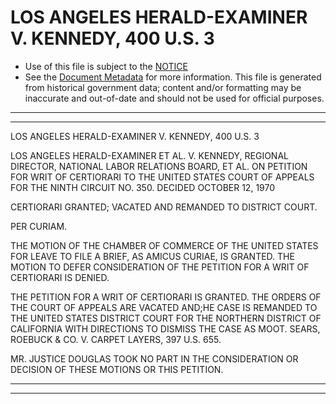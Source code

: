 ---
---

# LOS ANGELES HERALD-EXAMINER V. KENNEDY, 400 U.S. 3

* Use of this file is subject to the [NOTICE](https://github.com/publicdocs/notice/blob/master/NOTICE)
* See the [Document Metadata](../../../) for more information.
  This file is generated from historical government data; content and/or formatting may be inaccurate and out-of-date and should not be used for official purposes.

----------
----------

LOS ANGELES HERALD-EXAMINER V. KENNEDY, 400 U.S. 3

LOS ANGELES HERALD-EXAMINER ET AL. V. KENNEDY, REGIONAL DIRECTOR, NATIONAL LABOR RELATIONS BOARD, ET AL. ON PETITION FOR WRIT OF CERTIORARI TO THE UNITED STATES COURT OF APPEALS FOR THE NINTH CIRCUIT NO. 350.  DECIDED OCTOBER 12, 1970

CERTIORARI GRANTED; VACATED AND REMANDED TO DISTRICT COURT.

PER CURIAM.

THE MOTION OF THE CHAMBER OF COMMERCE OF THE UNITED STATES FOR LEAVE TO FILE A BRIEF, AS AMICUS CURIAE, IS GRANTED.  THE MOTION TO DEFER CONSIDERATION OF THE PETITION FOR A WRIT OF CERTIORARI IS DENIED.

THE PETITION FOR A WRIT OF CERTIORARI IS GRANTED.  THE ORDERS OF THE COURT OF APPEALS ARE VACATED AND;HE CASE IS REMANDED TO THE UNITED STATES DISTRICT COURT FOR THE NORTHERN DISTRICT OF CALIFORNIA WITH DIRECTIONS TO DISMISS THE CASE AS MOOT.  SEARS, ROEBUCK & CO. V. CARPET LAYERS, 397 U.S. 655.

MR. JUSTICE DOUGLAS TOOK NO PART IN THE CONSIDERATION OR DECISION OF THESE MOTIONS OR THIS PETITION.


----------
----------


